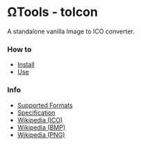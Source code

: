# ΩTools - toIcon
A standalone vanilla Image to ICO converter.

### How to
* [Install](./wiki/Install.md)
* [Use](./wiki/Use.md)

### Info
* [Supported Formats](./wiki/Supported.md)
* [Specification](./wiki/Specification.md)
* [Wikipedia (ICO)](https://en.wikipedia.org/wiki/ICO_(file_format))
* [Wikipedia (BMP)](https://en.wikipedia.org/wiki/BMP_file_format)
* [Wikipedia (PNG)](https://en.wikipedia.org/wiki/Portable_Network_Graphics)
